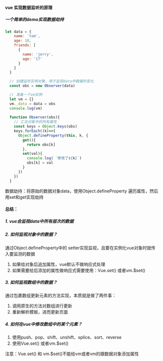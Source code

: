 #### vue 实现数据监听的原理

##### 一个简单的demo实现数据劫持
```js
let data = {
    name: 'tom',
    age: 18,
    friends: [
      {
        name: 'jerry',
        age: '17'
      }
    ]
  }

  // 创建监听实例对象，用于监视data中数据的变化
  const obs = new Observer(data)

  // 准备一个vm实例
  let vm = {}
  vm._data = data = obs
  console.log(vm)
  
  function Observer(obs){
    // 汇总对象中的所有属性
    const keys = Object.keys(obs)
    keys.forEach((k)=>{
      Object.defineProperty(this, k, {
        get(){
          return obs[k]
        },
        set(val){
          console.log( `修改了${k}`)
          obs[k] = val
        }
      })
    })
  }
```

数据劫持：将原始的数据对象data，使用Object.defineProperty 遍历属性，然后用set和get实现劫持

#### 总结：
##### 1. vue会监视data中所有层次的数据
##### 2. 如何监视对象中的数据？
通过Object.defineProperty中的 setter实现监视，且要在实例化vue对象时就传入要监测的数据
1. 如果给对象后追加属性，vue默认不做响应式处理
2. 如果需要给后添加的属性做响应式需要使用：Vue.set() 或者vm.$set()
##### 3. 如何监视数组中的数据？
  通过包裹数组更新元素的方法实现，本质就是做了两件事：
  1. 调用原生的方法对数组进行更新
  2. 重新解析模板，进而更新页面
##### 4. 如何在vue中修改数组中的某个元素？
  1. 使用push、pop、shift、unshift、splice、sort、reverse
  2. 使用Vue.set() 或者vm.$set()

注意：Vue.set() 和 vm.$set()不能给vm或者vm的跟数据对象添加属性


